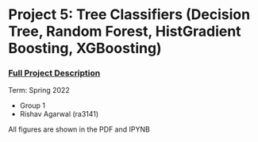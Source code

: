 # Project 5: Tree Classifiers (Decision Tree, Random Forest, HistGradient Boosting, XGBoosting)

### [Full Project Description](../doc/README.md)

Term: Spring 2022

+ Group 1
+ Rishav Agarwal (ra3141)

All figures are shown in the PDF and IPYNB
